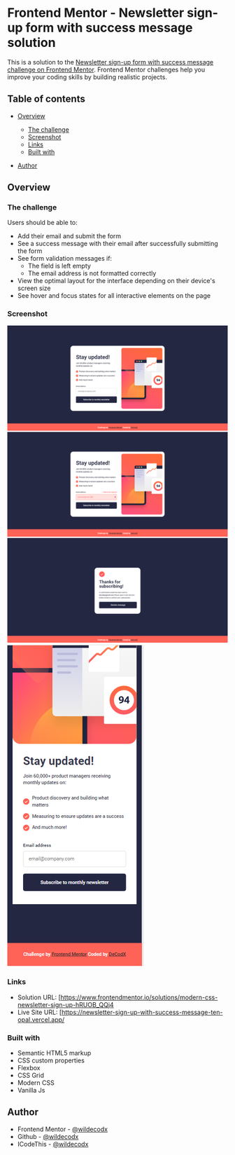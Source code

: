 # Frontend Mentor - Newsletter sign-up form with success message solution

This is a solution to the [Newsletter sign-up form with success message challenge on Frontend Mentor](https://www.frontendmentor.io/challenges/newsletter-signup-form-with-success-message-3FC1AZbNrv). Frontend Mentor challenges help you improve your coding skills by building realistic projects.

## Table of contents

- [Overview](#overview)

  - [The challenge](#the-challenge)
  - [Screenshot](#screenshot)
  - [Links](#links)
  - [Built with](#built-with)

- [Author](#author)

## Overview

### The challenge

Users should be able to:

- Add their email and submit the form
- See a success message with their email after successfully submitting the form
- See form validation messages if:
  - The field is left empty
  - The email address is not formatted correctly
- View the optimal layout for the interface depending on their device's screen size
- See hover and focus states for all interactive elements on the page

### Screenshot

![](./assets/images/ss1.png)
![](./assets/images/ss2.png)
![](./assets/images/ss3.png)
![](./assets/images/ss4.png)

### Links

- Solution URL: [https://www.frontendmentor.io/solutions/modern-css-newsletter-sign-up-hRUOB_QQj4
- Live Site URL: [https://newsletter-sign-up-with-success-message-ten-opal.vercel.app/

### Built with

- Semantic HTML5 markup
- CSS custom properties
- Flexbox
- CSS Grid
- Modern CSS
- Vanilla Js

## Author

- Frontend Mentor - [@wildecodx](https://www.frontendmentor.io/profile/wildecodx)
- Github - [@wildecodx](https://github.com/wildecodx)
- ICodeThis - [@wildecodx](https://icodethis.com/wildecodx)
